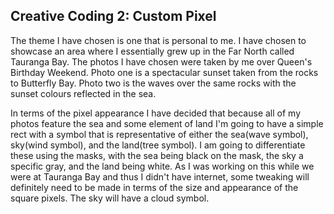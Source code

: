 ## Creative Coding 2: Custom Pixel

The theme I have chosen is one that is personal to me. I have chosen to showcase an area where I essentially grew up in the Far North called Tauranga Bay. The photos I have chosen were taken by me over Queen's Birthday Weekend. Photo one is a spectacular sunset taken from the rocks to Butterfly Bay. Photo two is the waves over the same rocks with the sunset colours reflected in the sea.

In terms of the pixel appearance I have decided that because all of my photos feature the sea and some element of land I'm going to have a simple rect with a symbol that is representative of either the sea(wave symbol), sky(wind symbol), and the land(tree symbol). I am going to differentiate these using the masks, with the sea being black on the mask, the sky a specific gray, and the land being white. As I was working on this while we were at Tauranga Bay and thus I didn't have internet, some tweaking will definitely need to be made in terms of the size and appearance of the square pixels. The sky will have a cloud symbol.
